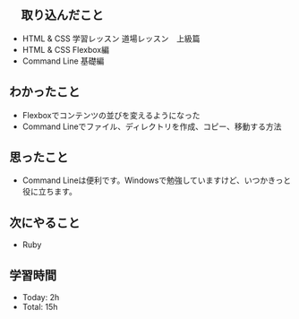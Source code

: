 ## 　取り込んだこと
- HTML & CSS 学習レッスン 道場レッスン　上級篇 
- HTML & CSS Flexbox編
- Command Line 基礎編 

## わかったこと
- Flexboxでコンテンツの並びを変えるようになった
- Command Lineでファイル、ディレクトリを作成、コピー、移動する方法

## 思ったこと
- Command Lineは便利です。Windowsで勉強していますけど、いつかきっと役に立ちます。
    
## 次にやること
- Ruby

## 学習時間
- Today: 2h
- Total: 15h
